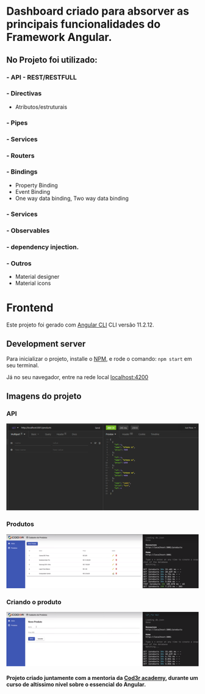 # Dashboard criado para absorver as principais funcionalidades do Framework Angular.

## No Projeto foi utilizado:
### - API - REST/RESTFULL
### - Directivas
- Atributos/estruturais
### - Pipes
### - Services
### - Routers
### - Bindings
  - Property Binding
  - Event Binding
  - One way data binding, Two way data  binding
### - Services
### - Observables
### - dependency injection.

### - Outros
  - Material designer
  - Material icons

# Frontend

Este projeto foi gerado com  [Angular CLI](https://github.com/angular/angular-cli) CLI versão 11.2.12.

## Development server

Para inicializar o projeto, installe o [NPM](https://www.npmjs.com/), e rode o comando: `npm start` em seu terminal.

Já no seu navegador, entre na rede local [localhost:4200](http://localhost:4200/)

## Imagens do projeto

### API
![API](https://github.com/RafaelCardoso11/Dashboard-E-commerce-Angular/blob/master/DashboardApi.png)
### Produtos
![Produtos](https://github.com/RafaelCardoso11/Dashboard-E-commerce-Angular/blob/master/Dashboard2.png)
### Criando o produto
![Criando o produto](https://github.com/RafaelCardoso11/Dashboard-E-commerce-Angular/blob/master/dashboard1.png)


#### Projeto criado juntamente com a mentoria da [Cod3r academy](https://www.cod3r.com.br/), durante um curso de altíssimo nível sobre o essencial do Angular.

